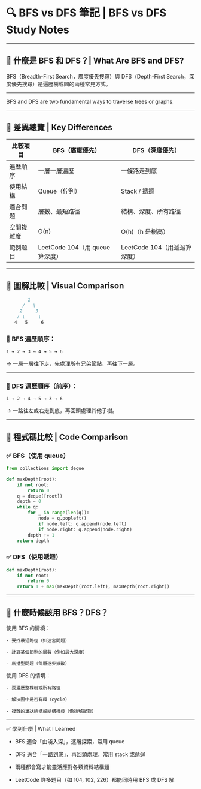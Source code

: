 # 🔍 BFS vs DFS 筆記 | BFS vs DFS Study Notes

---

## 📘 什麼是 BFS 和 DFS？| What Are BFS and DFS?

BFS（Breadth-First Search，廣度優先搜尋）與 DFS（Depth-First Search，深度優先搜尋）是遍歷樹或圖的兩種常見方式。

---

BFS and DFS are two fundamental ways to traverse trees or graphs.

---

## 📌 差異總覽 | Key Differences

| 比較項目 | BFS（廣度優先） | DFS（深度優先） |
|----------|------------------|------------------|
| 遍歷順序 | 一層一層遍歷     | 一條路走到底     |
| 使用結構 | Queue（佇列）    | Stack / 遞迴      |
| 適合問題 | 層數、最短路徑   | 結構、深度、所有路徑 |
| 空間複雜度 | O(n)             | O(h)（h 是樹高） |
| 範例題目 | LeetCode 104（用 queue 算深度） | LeetCode 104（用遞迴算深度） |

---

## 🧠 圖解比較 | Visual Comparison

```markdown
        1
      /   \
     2     3
    / \     \
   4   5     6
```

### 📌 BFS 遍歷順序：
`1 → 2 → 3 → 4 → 5 → 6`

→ 一層一層往下走，先處理所有兄弟節點，再往下一層。

---

### 📌 DFS 遍歷順序（前序）：
`1 → 2 → 4 → 5 → 3 → 6`

→ 一路往左或右走到底，再回頭處理其他子樹。

---

## 🔧 程式碼比較 | Code Comparison

### ✅ BFS（使用 queue）

```python
from collections import deque

def maxDepth(root):
    if not root:
        return 0
    q = deque([root])
    depth = 0
    while q:
        for _ in range(len(q)):
            node = q.popleft()
            if node.left: q.append(node.left)
            if node.right: q.append(node.right)
        depth += 1
    return depth
``` 

### ✅ DFS（使用遞迴）
```python
def maxDepth(root):
    if not root:
        return 0
    return 1 + max(maxDepth(root.left), maxDepth(root.right))
```

---

## 🎯 什麼時候該用 BFS？DFS？

使用 BFS 的情境：

    - 要找最短路徑（如迷宮問題）

    - 計算某個節點的層數（例如最大深度）

    - 廣播型問題（每層逐步擴散）

使用 DFS 的情境：

    - 要遍歷整棵樹或所有路徑

    - 解決圖中是否有環（cycle）

    - 複雜的巢狀結構或結構搜尋（像括號配對）

---

✅ 學到什麼 | What I Learned
- BFS 適合「由淺入深」，逐層探索，常用 queue

- DFS 適合「一路到底」，再回頭處理，常用 stack 或遞迴

- 兩種都會寫才能靈活應對各類資料結構題

- LeetCode 許多題目（如 104, 102, 226）都能同時用 BFS 或 DFS 解